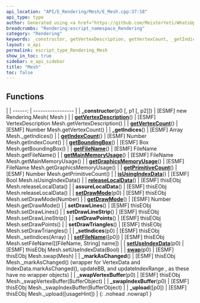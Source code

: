 ```yaml
---
api_location: "API/E_Rendering/Mesh/E_Mesh.cpp:37:18"
api_type: type
author: Generated using <a href="https://github.com/MeisterYeti/WhatsUpDoc">WhatsUpDoc</a>
breadcrumbs: "Rendering:escript_namespace_Rendering"
category: "Rendering"
keywords: _constructor, getVertexDescription, getVertexCount, _getIndices, getIndexCount, getBoundingBox, getFileName, getMainMemoryUsage, getGraphicsMemoryUsage, getPrimitiveCount, isUsingIndexData, releaseLocalData, assureLocalData, setDrawMode, getDrawMode, setDrawLines, setDrawLineStrip, setDrawPoints, setDrawTriangles, _setIndices, setFileName, setUseIndexData, swap, _markAsChanged, _swapVertexBuffer, _swapIndexBuffer, _upload
layout: e_api
permalink: escript_type_Rendering_Mesh
show_in_toc: true
sidebar: e_api_sidebar
title: "Mesh"
toc: false
---
```


## Functions

|
| ------: | ----------------- |
| **_constructor**(p0 [, p1 [, p2]]) | [ESMF] new Rendering.Mesh( Mesh ) |
| **[getVertexDescription](classRendering_1_1Mesh#classRendering_1_1Mesh_1afa68aa68f8a3bd18ced231bf2f614887)**() | [ESMF] VertexDescription Mesh.getVertexDescription() |
| **[getVertexCount](classRendering_1_1Mesh#classRendering_1_1Mesh_1ae785bdde45006a8f57df1ca10ad3de24)**() | [ESMF] Number Mesh.getVertexCount() |
| **_getIndices**() | [ESMF] Array Mesh._getIndices() |
| **[getIndexCount](classRendering_1_1Mesh#classRendering_1_1Mesh_1aaa489018b2efa44bb2e559745a39aa30)**() | [ESMF] Number Mesh.getIndexCount() |
| **[getBoundingBox](classRendering_1_1Mesh#classRendering_1_1Mesh_1a3c4102f3ea1ac5e87d4f855ef9fab99d)**() | [ESMF] Box Mesh.getBoundingBox() |
| **[getFileName](classRendering_1_1Mesh#classRendering_1_1Mesh_1a53c739ebfeee3caf0b5a8a750ffd60fc)**() | [ESMF] FileName Mesh.getFileName() |
| **[getMainMemoryUsage](classRendering_1_1Mesh#classRendering_1_1Mesh_1a3da33fdb4d3c37f8e17d7782c8b0308f)**() | [ESMF] FileName Mesh.getMainMemoryUsage() |
| **[getGraphicsMemoryUsage](classRendering_1_1Mesh#classRendering_1_1Mesh_1a5db4e4c7113662401d4256dedeadc5f0)**() | [ESMF] FileName Mesh.getGraphicsMemoryUsage() |
| **[getPrimitiveCount](classRendering_1_1Mesh#classRendering_1_1Mesh_1afd36bdd5e8bbc631db616f46be180cdf)**() | [ESMF] Number Mesh.getPrimitiveCount() |
| **[isUsingIndexData](classRendering_1_1Mesh#classRendering_1_1Mesh_1a0197c8c08d2fb04b2c80fe9e55da1ff2)**() | [ESMF] Bool Mesh.isUsingIndexData() |
| **[releaseLocalData](classRendering_1_1MeshVertexData#classRendering_1_1MeshVertexData_1af569b923290ed2a70ba199e9208b5e0a)**() | [ESMF] thisEObj Mesh.releaseLocalData() |
| **assureLocalData**() | [ESMF] thisEObj Mesh.releaseLocalData() |
| **[setDrawMode](classRendering_1_1Mesh#classRendering_1_1Mesh_1aac0a2cf194d81c7c5d74ba3751cc0ba6)**(p0) | [ESMF] thisEObj Mesh.setDrawMode(Number) |
| **[getDrawMode](classRendering_1_1Mesh#classRendering_1_1Mesh_1ad1c12d78feb90512dabe3be54dd3f6f7)**() | [ESMF] Number Mesh.getDrawMode() |
| **setDrawLines**() | [ESMF] thisEObj Mesh.setDrawLines() |
| **setDrawLineStrip**() | [ESMF] thisEObj Mesh.setDrawLineStrip() |
| **setDrawPoints**() | [ESMF] thisEObj Mesh.setDrawPoints() |
| **setDrawTriangles**() | [ESMF] thisEObj Mesh.setDrawTriangles() |
| **_setIndices**(p0) | [ESMF] thisEObj Mesh._setIndices(Array) |
| **[setFileName](classRendering_1_1Mesh#classRendering_1_1Mesh_1afe32770f7cd4f7166b7fdd110ee7195b)**([p0]) | [ESMF] thisEObj Mesh.setFileName([[FileName, String] name]) |
| **[setUseIndexData](classRendering_1_1Mesh#classRendering_1_1Mesh_1ab57331693b5c396a3fee0d288e9fa471)**(p0) | [ESMF] thisEObj Mesh.setUseIndexData(Bool) |
| **[swap](classRendering_1_1Mesh#classRendering_1_1Mesh_1a032b82e018a78f9a8cae618413ffe47f)**(p0) | [ESMF] thisEObj Mesh.swap(Mesh) |
| **_markAsChanged**() | [ESMF] thisEObj Mesh._markAsChanged() (wrapper for VertexData and IndexData.markAsChanged(), updateBB, and updateIndexRange , as these have no wrapper objects) |
| **_swapVertexBuffer**(p0) | [ESMF] thisEObj Mesh._swapVertexBuffer(BufferObject) |
| **_swapIndexBuffer**(p0) | [ESMF] thisEObj Mesh._swapIndexBuffer(BufferObject) |
| **_upload**([p0]) | [ESMF] thisEObj Mesh._upload([usageHint]) |
{: .nohead .nowrap1 }
